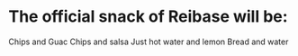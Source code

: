 # The official snack of Reibase will be:


Chips and Guac
Chips and salsa
Just hot water and lemon
Bread and water
